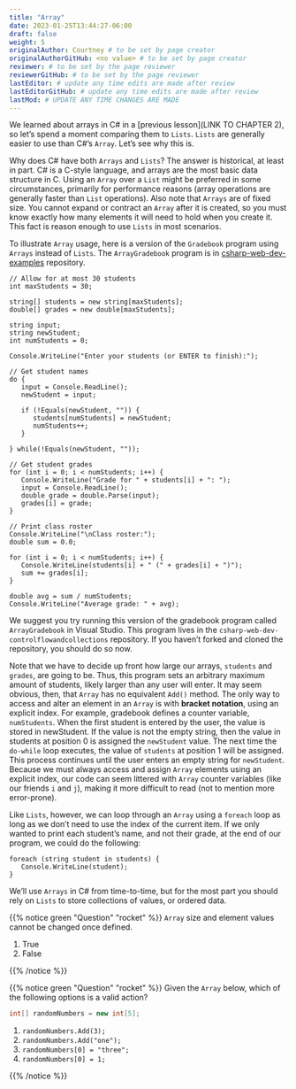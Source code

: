 ```yaml
---
title: "Array"
date: 2023-01-25T13:44:27-06:00
draft: false
weight: 5
originalAuthor: Courtney # to be set by page creator
originalAuthorGitHub: <no value> # to be set by page creator
reviewer: # to be set by the page reviewer
reviewerGitHub: # to be set by the page reviewer
lastEditor: # update any time edits are made after review
lastEditorGitHub: # update any time edits are made after review
lastMod: # UPDATE ANY TIME CHANGES ARE MADE
---
```


<!-- TODO: Add link to chapter 2 -->
We learned about arrays in C# in a [previous lesson](LINK TO CHAPTER 2), so let’s spend a moment comparing them to `Lists`. 
`Lists` are generally easier to use than C#’s `Array`. Let’s see why this is.

Why does C# have both `Arrays` and `Lists`? The answer is historical, at least in part. C# is a C-style language, and arrays are the most basic data structure in C. 
Using an `Array` over a `List` might be preferred in some circumstances, primarily for performance reasons (array operations are generally faster than `List` operations). Also note that `Arrays` are of fixed size. You cannot expand or contract an `Array` after it is created, so you must know exactly how many elements it will need to hold when you create it. This fact is reason enough to use `Lists` in most scenarios.

To illustrate `Array` usage, here is a version of the `Gradebook` program using `Arrays` instead of `Lists`.  The `ArrayGradebook` program is in [csharp-web-dev-examples](https://github.com/LaunchCodeEducation/csharp-web-dev-examples) repository.

```csharp{linenos=table}
// Allow for at most 30 students
int maxStudents = 30;

string[] students = new string[maxStudents];
double[] grades = new double[maxStudents];

string input;
string newStudent;
int numStudents = 0;

Console.WriteLine("Enter your students (or ENTER to finish):");

// Get student names
do {
   input = Console.ReadLine();
   newStudent = input;

   if (!Equals(newStudent, "")) {
      students[numStudents] = newStudent;
      numStudents++;
   }

} while(!Equals(newStudent, ""));

// Get student grades
for (int i = 0; i < numStudents; i++) {
   Console.WriteLine("Grade for " + students[i] + ": ");
   input = Console.ReadLine();
   double grade = double.Parse(input);
   grades[i] = grade;
}

// Print class roster
Console.WriteLine("\nClass roster:");
double sum = 0.0;

for (int i = 0; i < numStudents; i++) {
   Console.WriteLine(students[i] + " (" + grades[i] + ")");
   sum += grades[i];
}

double avg = sum / numStudents;
Console.WriteLine("Average grade: " + avg);
```
 <!-- TODO link to this repo -->
We suggest you try running this version of the gradebook program called `ArrayGradebook` in Visual Studio. This program lives in the `csharp-web-dev-controlflowandcollections` repository. If you haven’t forked and cloned the repository, you should do so now.

Note that we have to decide up front how large our arrays, `students` and `grades`, are going to be. Thus, this program sets an arbitrary maximum amount of students, likely larger than any user will enter. It may seem obvious, then, that `Array` has no equivalent `Add()` method. The only way to access and alter an element in an `Array` is with **bracket notation**, using an explicit index. For example, gradebook defines a counter variable, `numStudents`. When the first student is entered by the user, the value is stored in newStudent. If the value is not the empty string, then the value in students at position 0 is assigned the `newStudent` value. The next time the `do-while` loop executes, the value of `students` at position 1 will be assigned. This process continues until the user enters an empty string for `newStudent`. Because we must always access and assign `Array` elements using an explicit index, our code can seem littered with `Array` counter variables (like our friends `i` and `j`), making it more difficult to read (not to mention more error-prone).

Like `Lists`, however, we can loop through an `Array` using a `foreach` loop as long as we don’t need to use the index of the current item. If we only wanted to print each student’s name, and not their grade, at the end of our program, we could do the following:

```csharp{linenos=table}
foreach (string student in students) {
   Console.WriteLine(student);
}
```
We’ll use `Arrays` in C# from time-to-time, but for the most part you should rely on `Lists` to store collections of values, or ordered data.

{{% notice green "Question" "rocket" %}} 
`Array` size and element values cannot be changed once defined.
   1. True
   1. False
<!-- ans: True -->
{{% /notice %}}

{{% notice green "Question" "rocket" %}} 
Given the `Array` below, which of the following options is a valid action?

```csharp
int[] randomNumbers = new int[5];
```

   1. `randomNumbers.Add(3);`
   1. `randomNumbers.Add("one");`
   1. `randomNumbers[0] = "three";`
   1. `randomNumbers[0] = 1;`

<!-- ans: Omitting a break line from a switch statement. -->
{{% /notice %}}